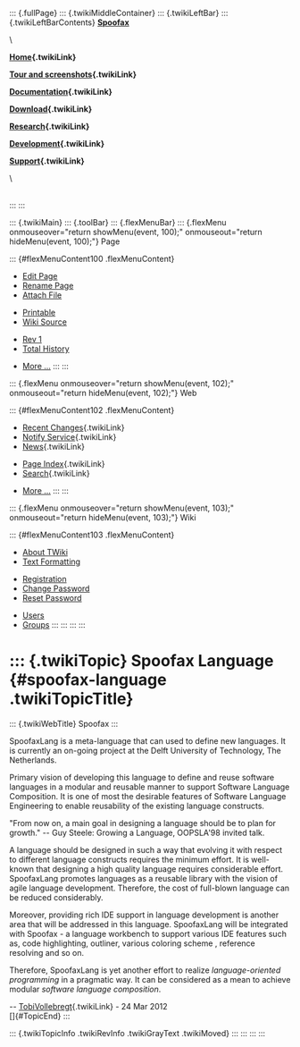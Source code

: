 ::: {.fullPage}
::: {.twikiMiddleContainer}
::: {.twikiLeftBar}
::: {.twikiLeftBarContents}
**[Spoofax](http://www.program-transformation.org/view/Spoofax/WebHome)**

\

**[Home](WebHome){.twikiLink}**

**[Tour and screenshots](Tour){.twikiLink}**

**[Documentation](Documentation){.twikiLink}**

**[Download](Download){.twikiLink}**

**[Research](Research){.twikiLink}**

**[Development](Development){.twikiLink}**

**[Support](Support){.twikiLink}**

\

\
:::
:::

::: {.twikiMain}
::: {.toolBar}
::: {.flexMenuBar}
::: {.flexMenu onmouseover="return showMenu(event, 100);" onmouseout="return hideMenu(event, 100);"}
Page

::: {#flexMenuContent100 .flexMenuContent}
-   [Edit
    Page](http://www.program-transformation.org/edit/Spoofax/SpoofaxLanguage?t=1536826264)
-   [Rename
    Page](http://www.program-transformation.org/rename/Spoofax/SpoofaxLanguage)
-   [Attach
    File](http://www.program-transformation.org/attach/Spoofax/SpoofaxLanguage)

<!-- -->

-   [Printable](http://www.program-transformation.org/view/Spoofax/SpoofaxLanguage?skin=print.pattern)
-   [Wiki
    Source](http://www.program-transformation.org/view/Spoofax/SpoofaxLanguage?skin=text&raw=on&contenttype=text/plain)

<!-- -->

-   [Rev
    1](http://www.program-transformation.org/view/Spoofax/SpoofaxLanguage?rev=1.1)
-   [Total
    History](http://www.program-transformation.org/rdiff/Spoofax/SpoofaxLanguage)

<!-- -->

-   [More
    \...](http://www.program-transformation.org/oops/Spoofax/SpoofaxLanguage?template=oopsmore&param1=1.1&param2=1.1)
:::
:::

::: {.flexMenu onmouseover="return showMenu(event, 102);" onmouseout="return hideMenu(event, 102);"}
Web

::: {#flexMenuContent102 .flexMenuContent}
-   [Recent Changes](WebChanges){.twikiLink}
-   [Notify Service](WebNotify){.twikiLink}
-   [News](WebNews){.twikiLink}

<!-- -->

-   [Page Index](WebIndex){.twikiLink}
-   [Search](WebSearch){.twikiLink}

<!-- -->

-   [More
    \...](http://www.program-transformation.org/oops/Spoofax/SpoofaxLanguage?template=oopsmore&param1=1.1&param2=1.1)
:::
:::

::: {.flexMenu onmouseover="return showMenu(event, 103);" onmouseout="return hideMenu(event, 103);"}
Wiki

::: {#flexMenuContent103 .flexMenuContent}
-   [About
    TWiki](http://www.program-transformation.org/view/TWiki/WebHome)
-   [Text
    Formatting](http://www.program-transformation.org/view/TWiki/TextFormattingRules)

<!-- -->

-   [Registration](http://www.program-transformation.org/view/TWiki/TWikiRegistration)
-   [Change
    Password](http://www.program-transformation.org/view/TWiki/ChangePassword)
-   [Reset
    Password](http://www.program-transformation.org/view/TWiki/ResetPassword)

<!-- -->

-   [Users](http://www.program-transformation.org/view/Main/TWikiUsers)
-   [Groups](http://www.program-transformation.org/view/Main/TWikiGroups)
:::
:::
:::
:::

::: {.twikiTopic}
Spoofax Language {#spoofax-language .twikiTopicTitle}
================

::: {.twikiWebTitle}
Spoofax
:::

SpoofaxLang is a meta-language that can used to define new languages. It
is currently an on-going project at the Delft University of Technology,
The Netherlands.

Primary vision of developing this language to define and reuse software
languages in a modular and reusable manner to support Software Language
Composition. It is one of most the desirable features of Software
Language Engineering to enable reusability of the existing language
constructs.

\"From now on, a main goal in designing a language should be to plan for
growth.\" -- Guy Steele: Growing a Language, OOPSLA'98 invited talk.

A language should be designed in such a way that evolving it with
respect to different language constructs requires the minimum effort. It
is well-known that designing a high quality language requires
considerable effort. SpoofaxLang promotes languages as a reusable
library with the vision of agile language development. Therefore, the
cost of full-blown language can be reduced considerably.

Moreover, providing rich IDE support in language development is another
area that will be addressed in this language. SpoofaxLang will be
integrated with Spoofax - a language workbench to support various IDE
features such as, code highlighting, outliner, various coloring scheme ,
reference resolving and so on.

Therefore, SpoofaxLang is yet another effort to realize
*language-oriented programming* in a pragmatic way. It can be considered
as a mean to achieve modular *software language composition*.

\-- [TobiVollebregt](../Main/TobiVollebregt){.twikiLink} - 24 Mar 2012\
[]{#TopicEnd}
:::

::: {.twikiTopicInfo .twikiRevInfo .twikiGrayText .twikiMoved}
:::
:::
:::
:::
